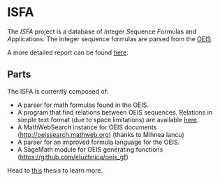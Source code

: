 # ISFA

The *ISFA* project is a database of *I*nteger *S*equence *F*ormulas and *A*pplications. The integer sequence formulas are parsed from the [OEIS](http://oeis.org).

A more detailed report can be found [here](https://github.com/eluzhnica/ISFA/blob/master/docs/Enxhell_Luzhnica_BSC.pdf).

## Parts

The ISFA is currently composed of:

- A parser for math formulas found in the OEIS.
- A program that find relations between OEIS sequences. Relations in simple text format (due to space limitations) are available [here](https://kwarc.info/datahost/).
- A MathWebSearch instance for OEIS documents (http://oeissearch.mathweb.org) (thanks to Mihnea Iancu)
- A parser for an improved formula language for the OEIS.
- A SageMath module for OEIS generating functions (https://github.com/eluzhnica/oeis_gf)

Head to [this](https://github.com/eluzhnica/ISFA/blob/master/docs/Enxhell_Luzhnica_BSC.pdf) thesis to learn more.

